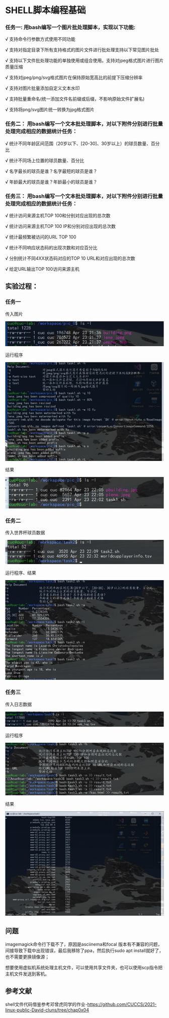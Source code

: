# SHELL脚本编程基础

### 任务一: 用bash编写一个图片批处理脚本，实现以下功能:

√  支持命令行参数方式使用不同功能

√  支持对指定目录下所有支持格式的图片文件进行批处理支持以下常见图片批处

√   支持以下文件批处理功能的单独使用或组合使用。支持对jpeg格式图片进行图片质量压缩

√   支持对jpeg/png/svg格式图片在保持原始宽高比的前提下压缩分辨率
 
√   支持对图片批量添加自定义文本水印

√   支持批量重命名(统一添加文件名前缀或后缀，不影响原始文件扩展名)

√   支持将png/svg图片统一转换为jpg格式图片

### 任务二： 用bash编写一个文本批处理脚本，对以下附件分别进行批量处理完成相应的数据统计任务：

√  统计不同年龄区间范围（20岁以下、[20-30]、30岁以上）的球员数量、百分比

√  统计不同场上位置的球员数量、百分比

√  名字最长的球员是谁？名字最短的球员是谁？

√  年龄最大的球员是谁？年龄最小的球员是谁？

### 任务三： 用bash编写一个文本批处理脚本，对以下附件分别进行批量处理完成相应的数据统计任务：

√  统计访问来源主机TOP 100和分别对应出现的总次数

√  统计访问来源主机TOP 100 IP和分别对应出现的总次数

√  统计最频繁被访问的URL TOP 100

√  统计不同响应状态码的出现次数和对应百分比

√  分别统计不同4XX状态码对应的TOP 10 URL和对应出现的总次数

√  给定URL输出TOP 100访问来源主机

## 实验过程：

### 任务一

传入图片

![](img/传入图片.jpg)

运行程序

![](img/任务一.jpg)

结果

![](img/任务一-1.jpg)

### 任务二

传入世界杯球员数据

![](img/传入世界杯数据.jpg)

运行程序、结果

![](img/任务二.jpg)

### 任务三

传入日志数据

![](img/传入日志文件.jpg)

运行程序

![](img/任务三.jpg)

结果

![](img/result.jpg)

## 问题

imagemagick命令行下载不了，原因是asciinema和focal
版本有不兼容的问题，间接导致下载中出现错误，最后我移除了ppa，然后执行sudo apt install就好了，也不需要更换镜像源；

想要使用虚拟机系统处理主机文件，可以使用共享文件夹，也可以使用scp指令把主机文件发送到客机。

## 参考文献
shell文件代码借鉴参考邓曾虎同学的作业-https://github.com/CUCCS/2021-linux-public-David-cluns/tree/chap0x04